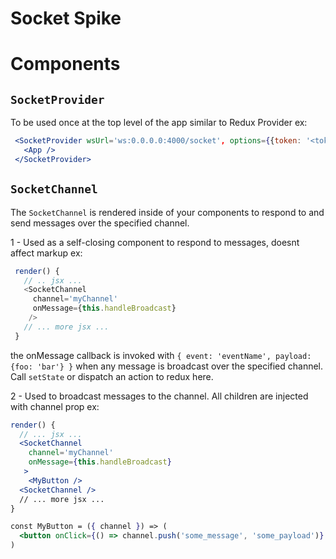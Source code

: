 # Socket Spike

# Components

## `SocketProvider`

 To be used once at the top level of the app similar to Redux Provider
 ex:

```jsx
 <SocketProvider wsUrl='ws:0.0.0.0:4000/socket', options={{token: '<token>'}}>
   <App />
 </SocketProvider>
 ```
## `SocketChannel`

The `SocketChannel` is rendered inside of your components to respond to and send messages over the specified channel.

 1 - Used as a self-closing component to respond to messages, doesnt affect markup
 ex:
```js
 render() {
   // .. jsx ...
   <SocketChannel
     channel='myChannel'
     onMessage={this.handleBroadcast}
    />
   // ... more jsx ...
 }
```
 the onMessage callback is invoked with `{ event: 'eventName', payload: {foo: 'bar'} }` when any message is broadcast over the specified channel. Call `setState` or dispatch an action to redux here.

 2 - Used to broadcast messages to the channel.
 All children are injected with channel prop
 ex:
 ```jsx
 render() {
   // ... jsx ...
   <SocketChannel
     channel='myChannel'
     onMessage={this.handleBroadcast}
    >
     <MyButton />
   <SocketChannel />
   // ... more jsx ...
 }

 const MyButton = ({ channel }) => (
   <button onClick={() => channel.push('some_message', 'some_payload')} />
 )
```
